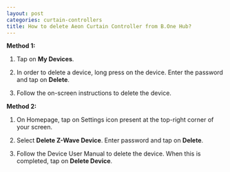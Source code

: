 ```yaml
---
layout: post
categories: curtain-controllers
title: How to delete Aeon Curtain Controller from B.One Hub?
---
```


**Method 1:**

1. Tap on **My Devices**.

2. In order to delete a device, long press on the device. Enter the password and tap on **Delete**.

3. Follow the on-screen instructions to delete the device.

**Method 2:**

1. On Homepage, tap on Settings icon present at the top-right corner of your screen.

2. Select **Delete Z-Wave Device**. Enter password and tap on **Delete**.

3. Follow the Device User Manual to delete the device. When this is completed, tap on **Delete Device**.